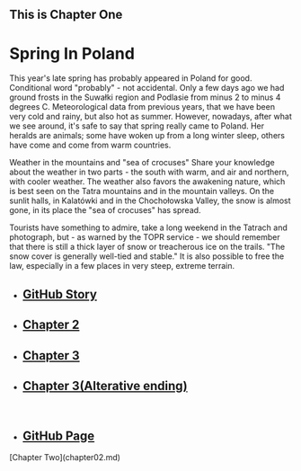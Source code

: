 
<html>

<head>
    <h2>This is Chapter One</h2>
</head>

<body>
<h1>Spring In Poland</h1>
<p>
    This year's late spring has probably appeared in Poland for good. Conditional word "probably" - not accidental.
    Only a few days ago we had ground frosts in the Suwałki region and Podlasie from minus 2 to minus 4 degrees C.
    Meteorological data from previous years, that we have been very cold and rainy, but also hot as summer.
    However, nowadays, after what we see around, it's safe to say that spring really came to Poland.
    Her heralds are animals; some have woken up from a long winter sleep, others have come and come from warm countries.
</p>

<p>
    Weather in the mountains and "sea of ​​crocuses"
    Share your knowledge about the weather in two parts - the south with warm, and air and northern, with cooler weather.
    The weather also favors the awakening nature, which is best seen on the Tatra mountains and in the mountain valleys.
    On the sunlit halls, in Kalatówki and in the Chochołowska Valley, the snow is almost gone,
    in its place the "sea of ​​crocuses" has spread.
</p>

<p>
    Tourists have something to admire, take a long weekend in the Tatrach and photograph,
    but - as warned by the TOPR service - we should remember that there is still a thick layer of snow or
    treacherous ice on the trails. "The snow cover is generally well-tied and stable." It is also possible
    to free the law, especially in a few places in very steep, extreme terrain.
</p>
<ul>
    <li><a href="https://mateuszitb.github.io/github-story-2019/"><h2>GitHub Story</h2></a></li>
    <li><a href="https://mateuszitb.github.io/github-story-2019/chapter02.html"><h2>Chapter 2</h2></a></li>
    <li><a href="https://mateuszitb.github.io/github-story-2019/chapter03.html"><h2>Chapter 3</h2></a></li>
    <li><a href="https://mateuszitb.github.io/github-story-2019/blob/alternative_ending/chapter03.html"><h2>Chapter 3(Alterative ending)</h2></a></li>
    <br>
    <li><a href="https://github.com/MateuszITB/github-story-2019/"><h2>GitHub Page</h2></a></li>
</ul>
[Chapter Two](chapter02.md)
</body>
</html>
